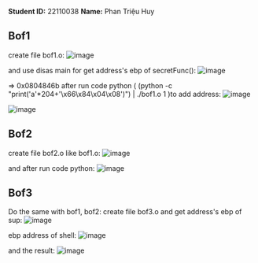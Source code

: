 
**Student ID:** 22110038
**Name:** Phan Triệu Huy 

## Bof1
create file bof1.o:
![image](https://github.com/user-attachments/assets/5a369e7a-5ba9-4813-b01a-41db13fe3b13)

and use disas main for get address's ebp of secretFunc():
![image](https://github.com/user-attachments/assets/c42ca2c6-3a02-46fa-9851-2fb81f316fa0)

=> 0x0804846b
after run code python ( (python -c "print('a'*204+'\x66\x84\x04\x08')") | ./bof1.o 1 )to add address:
![image](https://github.com/user-attachments/assets/fe7f508e-3276-4933-8046-51a3c5590c23)

![image](https://github.com/user-attachments/assets/666bb1c2-9742-4b80-8854-af6c4dadf66c)

## Bof2
create file bof2.o like bof1.o:
![image](https://github.com/user-attachments/assets/be5ffa0d-df7a-49e0-89ee-301d01dfe95a)

and after run code python:
![image](https://github.com/user-attachments/assets/2e0e2e89-0377-4487-9784-e6a2c567c6f3)

## Bof3
Do the same with bof1, bof2:
create file bof3.o and get address's ebp of sup:
![image](https://github.com/user-attachments/assets/8d45503a-a010-463e-a190-02ba22a30dd6)

ebp address of shell:
![image](https://github.com/user-attachments/assets/72fe05e0-92f9-4a15-b922-57388346f5ae)

and the result:
![image](https://github.com/user-attachments/assets/65319b2b-715b-4e0c-af9c-10622cf33494)










